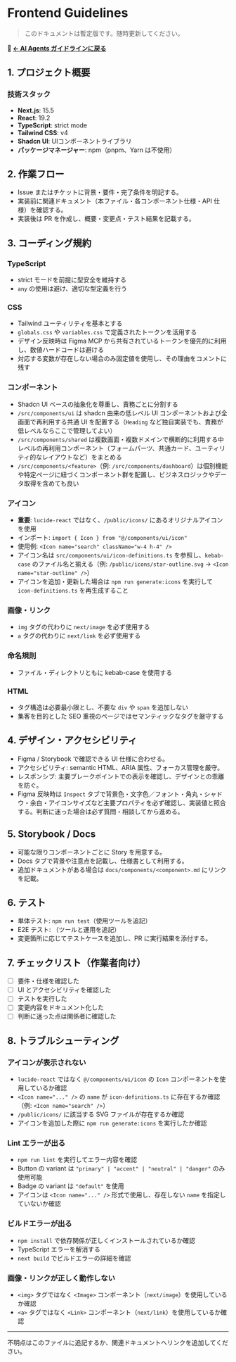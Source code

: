 # Frontend Guidelines

> このドキュメントは暫定版です。随時更新してください。

**📖 [← AI Agents ガイドラインに戻る](../AGENTS.md)**

## 1. プロジェクト概要

### 技術スタック
- **Next.js**: 15.5
- **React**: 19.2
- **TypeScript**: strict mode
- **Tailwind CSS**: v4
- **Shadcn UI**: UIコンポーネントライブラリ
- **パッケージマネージャー**: npm（pnpm、Yarn は不使用）

## 2. 作業フロー
- Issue またはチケットに背景・要件・完了条件を明記する。
- 実装前に関連ドキュメント（本ファイル・各コンポーネント仕様・API 仕様）を確認する。
- 実装後は PR を作成し、概要・変更点・テスト結果を記載する。

## 3. コーディング規約

### TypeScript
- strict モードを前提に型安全を維持する
- `any` の使用は避け、適切な型定義を行う

### CSS
- Tailwind ユーティリティを基本とする
- `globals.css` や `variables.css` で定義されたトークンを活用する
- デザイン反映時は Figma MCP から共有されているトークンを優先的に利用し、数値ハードコードは避ける
- 対応する変数が存在しない場合のみ固定値を使用し、その理由をコメントに残す

### コンポーネント
- Shadcn UI ベースの抽象化を尊重し、責務ごとに分割する
- `/src/components/ui` は shadcn 由来の低レベル UI コンポーネントおよび全画面で再利用する共通 UI を配置する（`Heading` など独自実装でも、責務が低レベルならここで管理してよい）
- `/src/components/shared` は複数画面・複数ドメインで横断的に利用する中レベルの再利用コンポーネント（フォームパーツ、共通カード、ユーティリティ的なレイアウトなど）をまとめる
- `/src/components/<feature>`（例: `/src/components/dashboard`）は個別機能や特定ページに紐づくコンポーネント群を配置し、ビジネスロジックやデータ取得を含めても良い

### アイコン
- **重要**: `lucide-react` ではなく、`/public/icons/` にあるオリジナルアイコンを使用
- インポート: `import { Icon } from "@/components/ui/icon"`
- 使用例: `<Icon name="search" className="w-4 h-4" />`
- アイコン名は `src/components/ui/icon-definitions.ts` を参照し、`kebab-case` のファイル名と揃える（例: `/public/icons/star-outline.svg` → `<Icon name="star-outline" />`）
- アイコンを追加・更新した場合は `npm run generate:icons` を実行して `icon-definitions.ts` を再生成すること

### 画像・リンク
- `img` タグの代わりに `next/image` を必ず使用する
- `a` タグの代わりに `next/link` を必ず使用する

### 命名規則
- ファイル・ディレクトリともに kebab-case を使用する

### HTML
- タグ構造は必要最小限とし、不要な `div` や `span` を追加しない
- 集客を目的とした SEO 重視のページではセマンティックなタグを厳守する

## 4. デザイン・アクセシビリティ
- Figma / Storybook で確認できる UI 仕様に合わせる。
- アクセシビリティ: semantic HTML、ARIA 属性、フォーカス管理を厳守。
- レスポンシブ: 主要ブレークポイントでの表示を確認し、デザインとの乖離を防ぐ。
- Figma 反映時は `Inspect` タブで背景色・文字色／フォント・角丸・シャドウ・余白・アイコンサイズなど主要プロパティを必ず確認し、実装値と照合する。判断に迷った場合は必ず質問・相談してから進める。

## 5. Storybook / Docs
- 可能な限りコンポーネントごとに Story を用意する。
- Docs タブで背景や注意点を記載し、仕様書として利用する。
- 追加ドキュメントがある場合は `docs/components/<component>.md` にリンクを記載。

## 6. テスト
- 単体テスト: `npm run test`（使用ツールを追記）
- E2E テスト: （ツールと運用を追記）
- 変更箇所に応じてテストケースを追加し、PR に実行結果を添付する。

## 7. チェックリスト（作業者向け）
- [ ] 要件・仕様を確認した
- [ ] UI とアクセシビリティを確認した
- [ ] テストを実行した
- [ ] 変更内容をドキュメント化した
- [ ] 判断に迷った点は関係者に確認した

## 8. トラブルシューティング

### アイコンが表示されない
- `lucide-react` ではなく `@/components/ui/icon` の `Icon` コンポーネントを使用しているか確認
- `<Icon name="..." />` の `name` が `icon-definitions.ts` に存在するか確認（例: `<Icon name="search" />`）
- `/public/icons/` に該当する SVG ファイルが存在するか確認
- アイコンを追加した際に `npm run generate:icons` を実行したか確認

### Lint エラーが出る
- `npm run lint` を実行してエラー内容を確認
- Button の variant は `"primary" | "accent" | "neutral" | "danger"` のみ使用可能
- Badge の variant は `"default"` を使用
- アイコンは `<Icon name="..." />` 形式で使用し、存在しない `name` を指定していないか確認

### ビルドエラーが出る
- `npm install` で依存関係が正しくインストールされているか確認
- TypeScript エラーを解消する
- `next build` でビルドエラーの詳細を確認

### 画像・リンクが正しく動作しない
- `<img>` タグではなく `<Image>` コンポーネント（`next/image`）を使用しているか確認
- `<a>` タグではなく `<Link>` コンポーネント（`next/link`）を使用しているか確認

---
不明点はこのファイルに追記するか、関連ドキュメントへリンクを追加してください。

